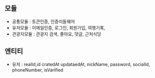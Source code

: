 ## 모듈

- 공통모듈 : 토큰인증, 인증미들웨어
- 유저모듈 : 이메일인증, 로그인, 회원가입, 여행기록,
- 관광지모듈 : 관광지 검색, 좋아요, 댓글, 근처식당

## 엔티티

- 유저 : realId,id cratedAt updataedAt, nickName, password, socialId, phoneNumber, isVarified

